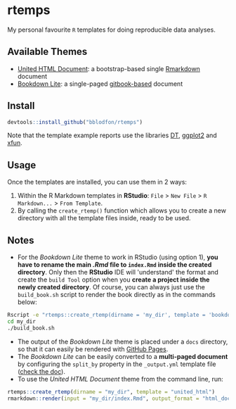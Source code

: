 # rtemps

My personal favourite `R` templates for doing reproducible data analyses.

## Available Themes

- [United HTML Document](https://bootswatch.com/united/): a bootstrap-based single [Rmarkdown](https://bookdown.org/yihui/rmarkdown/) document
- [Bookdown Lite](https://bookdown.org/yihui/bookdown/): a single-paged [gitbook-based](https://www.gitbook.com/) document

## Install

```r
devtools::install_github("bblodfon/rtemps")
```

Note that the template example reports use the libraries [DT](https://rstudio.github.io/DT/), [ggplot2](https://github.com/tidyverse/ggplot2) and [xfun](https://github.com/yihui/xfun).

## Usage

Once the templates are installed, you can use them in 2 ways:

1. Within the R Markdown templates in **RStudio**: `File` > `New File` > `R Markdown...` > `From Template`.
2. By calling the `create_rtemp()` function which allows you to create a new directory with all the template files inside, ready to be used.

## Notes

- For the *Bookdown Lite* theme to work in RStudio (using option 1), **you have to rename the main *.Rmd* file to `index.Rmd` inside the created directory**. 
Only then the **RStudio** IDE will 'understand' the format and create the `build Tool` option when you **create a project inside the newly created directory**. 
Of course, you can always just use the `build_book.sh` script to render the book directly as in the commands below:
```bash
Rscript -e "rtemps::create_rtemp(dirname = 'my_dir', template = 'bookdown_lite')"
cd my_dir
./build_book.sh
```
- The output of the *Bookdown Lite* theme is placed under a `docs` directory, so that it can easily be rendered with [GitHub Pages](https://help.github.com/en/github/working-with-github-pages/configuring-a-publishing-source-for-your-github-pages-site).
- The *Bookdown Lite* can be easily converted to a **multi-paged document** by configuring the `split_by` property in the `_output.yml` template file ([check the doc](https://bookdown.org/yihui/bookdown/html.html#gitbook-style)).
- To use the *United HTML Document* theme from the command line, run:
```r
rtemps::create_rtemp(dirname = "my_dir", template = "united_html")
rmarkdown::render(input = "my_dir/index.Rmd", output_format = "html_document", output_dir = "my_dir")
```


